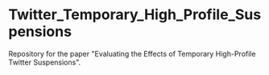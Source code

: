 # Twitter_Temporary_High_Profile_Suspensions
Repository for the paper "Evaluating the Effects of Temporary High-Profile Twitter Suspensions".
